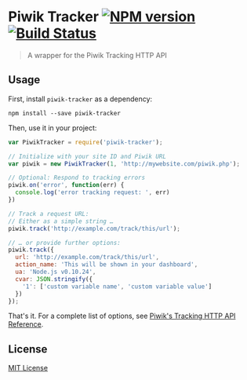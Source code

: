 # Piwik Tracker [![NPM version][npm-image]][npm-url] [![Build Status][travis-image]][travis-url]

> A wrapper for the Piwik Tracking HTTP API

## Usage

First, install `piwik-tracker` as a dependency:

```shell
npm install --save piwik-tracker
```

Then, use it in your project:

```javascript
var PiwikTracker = require('piwik-tracker');

// Initialize with your site ID and Piwik URL
var piwik = new PiwikTracker(1, 'http://mywebsite.com/piwik.php');

// Optional: Respond to tracking errors
piwik.on('error', function(err) {
  console.log('error tracking request: ', err)
})

// Track a request URL:
// Either as a simple string …
piwik.track('http://example.com/track/this/url');

// … or provide further options:
piwik.track({
  url: 'http://example.com/track/this/url',
  action_name: 'This will be shown in your dashboard',
  ua: 'Node.js v0.10.24',
  cvar: JSON.stringify({
    '1': ['custom variable name', 'custom variable value']
  })
});
```

That's it. For a complete list of options, see [Piwik's Tracking HTTP API Reference](http://developer.piwik.org/api-reference/tracking-api).


## License

[MIT License](http://en.wikipedia.org/wiki/MIT_License)

[npm-url]: https://npmjs.org/package/piwik-tracker
[npm-image]: http://img.shields.io/npm/v/piwik-tracker.svg

[travis-url]: http://travis-ci.org/fhemberger/piwik-tracker
[travis-image]: http://img.shields.io/travis/fhemberger/piwik-tracker.svg
